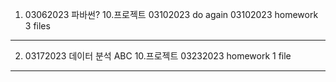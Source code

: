 1. 03062023 파바썬? 10.프로젝트 
03102023 do again
03102023 homework 3 files   

----  
2. 03172023 데이터 분석 ABC 10.프로젝트 
03232023 homework 1 file
----
